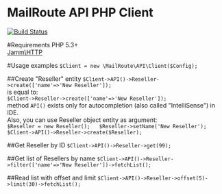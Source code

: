 MailRoute API PHP Client  
========================
[![Build Status](https://travis-ci.org/MailRoute/mailroute_php_new.png)](https://travis-ci.org/MailRoute/mailroute_php_new)    

#Requirements 
PHP 5.3+  
[Jamm\HTTP](https://github.com/jamm/HTTP)    

#Usage examples
`$Client = new \MailRoute\API\Client($Config);`  

##Create "Reseller" entity
`$Client->API()->Reseller->create(['name'=>'New Reseller']);`   
is equal to:  
`$Client->Reseller->create(['name'=>'New Reseller']);`    
method `API()` exists only for autocompletion (also called "IntelliSense") in IDE.  
Also, you can use Reseller object entity as argument:  
`$Reseller = new Reseller();  
$Reseller->setName('New Reseller');  
$Client->API()->Reseller->create($Reseller);`

##Get Reseller by ID
`$Client->API()->Reseller->get(99);`  
 
##Get list of Resellers by name
`$Client->API()->Reseller->filter(['name'=>'New Reseller'])->fetchList();`        

##Read list with offset and limit
`$Client->API()->Reseller->offset(5)->limit(30)->fetchList();`    

